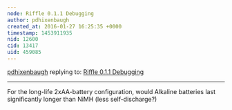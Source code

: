 ```yaml
---
node: Riffle 0.1.1 Debugging
author: pdhixenbaugh
created_at: 2016-01-27 16:25:35 +0000
timestamp: 1453911935
nid: 12600
cid: 13417
uid: 459085
---
```




[pdhixenbaugh](../profile/pdhixenbaugh) replying to: [Riffle 0.1.1 Debugging](../notes/donblair/01-21-2016/riffle-0-1-1-debugging)

----
For the long-life 2xAA-battery configuration, would Alkaline batteries last significantly longer than NiMH (less self-discharge?)